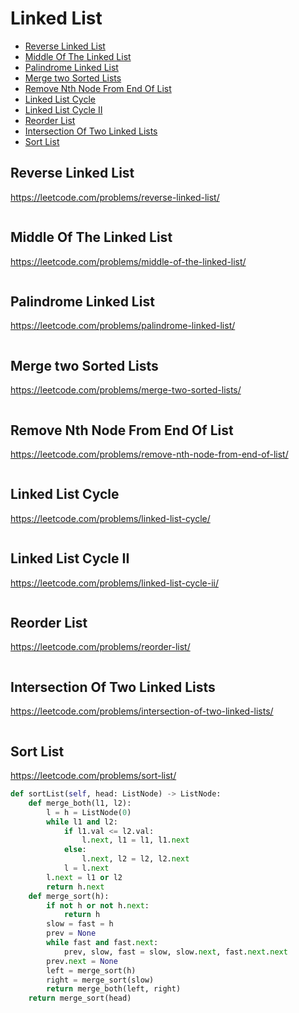 # Linked List

+ [Reverse Linked List](#reverse-linked-list)
+ [Middle Of The Linked List](#middle-of-the-linked-list)
+ [Palindrome Linked List](#palindrome-linked-list)
+ [Merge two Sorted Lists](#merge-two-sorted-lists)
+ [Remove Nth Node From End Of List](#remove-nth-node-from-end-of-list)
+ [Linked List Cycle](#linked-list-cycle)
+ [Linked List Cycle II](#linked-list-cycle-ii)
+ [Reorder List](#reorder-list)
+ [Intersection Of Two Linked Lists](#intersection-of-two-linked-lists)
+ [Sort List](#sort-list)

## Reverse Linked List

https://leetcode.com/problems/reverse-linked-list/

```python

```

## Middle Of The Linked List

https://leetcode.com/problems/middle-of-the-linked-list/

```python

```

## Palindrome Linked List

https://leetcode.com/problems/palindrome-linked-list/

```python

```

## Merge two Sorted Lists

https://leetcode.com/problems/merge-two-sorted-lists/

```python

```

## Remove Nth Node From End Of List

https://leetcode.com/problems/remove-nth-node-from-end-of-list/

```python

```

## Linked List Cycle

https://leetcode.com/problems/linked-list-cycle/

```python

```

## Linked List Cycle II

https://leetcode.com/problems/linked-list-cycle-ii/

```python

```

## Reorder List

https://leetcode.com/problems/reorder-list/

```python

```

## Intersection Of Two Linked Lists

https://leetcode.com/problems/intersection-of-two-linked-lists/

```python

```

## Sort List

https://leetcode.com/problems/sort-list/

```python
def sortList(self, head: ListNode) -> ListNode:
    def merge_both(l1, l2):
        l = h = ListNode(0)
        while l1 and l2:
            if l1.val <= l2.val:
                l.next, l1 = l1, l1.next
            else:
                l.next, l2 = l2, l2.next
            l = l.next
        l.next = l1 or l2
        return h.next
    def merge_sort(h):
        if not h or not h.next:
            return h
        slow = fast = h
        prev = None
        while fast and fast.next:
            prev, slow, fast = slow, slow.next, fast.next.next
        prev.next = None
        left = merge_sort(h)
        right = merge_sort(slow)
        return merge_both(left, right)
    return merge_sort(head)

```
